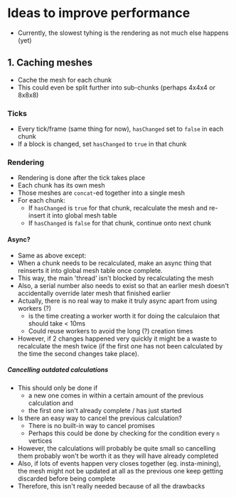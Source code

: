 # Ideas to improve performance
- Currently, the slowest tyhing is the rendering as not much else happens (yet)

## 1. Caching meshes
- Cache the mesh for each chunk
- This could even be split further into sub-chunks (perhaps 4x4x4 or 8x8x8)

### Ticks
- Every tick/frame (same thing for now), `hasChanged` set to `false` in each chunk
- If a block is changed, set `hasChanged` to `true` in that chunk

### Rendering
- Rendering is done after the tick takes place
- Each chunk has its own mesh
- Those meshes are `concat`-ed together into a single mesh
- For each chunk:
  - If `hasChanged` is `true` for that chunk, recalculate the mesh and re-insert it into global mesh table
  - If `hasChanged` is `false` for that chunk, continue onto next chunk

#### Async?
- Same as above except:
- When a chunk needs to be recalculated, make an async thing that reinserts it into global mesh table once complete.
- This way, the main 'thread' isn't blocked by recalculating the mesh
- Also, a serial number also needs to exist so that an earlier mesh doesn't accidentally override later mesh that finished earlier
- Actually, there is no real way to make it truly async apart from using workers (?)
  - is the time creating a worker worth it for doing the calculaion that should take < 10ms
  - Could reuse workers to avoid the long (?) creation times
- However, if 2 changes happened very quickly it might be a waste to recalculate the mesh twice (if the first one has not been calculated by the time the second changes take place).

##### Cancelling outdated calculations
- This should only be done if
  - a new one comes in within a certain amount of the previous calculation and
  - the first one isn't already complete / has just started
- Is there an easy way to cancel the previous calculation?
  - There is no built-in way to cancel promises
  - Perhaps this could be done by checking for the condition every `n` vertices
- However, the calculations will probably be quite small so cancelling them probably won't be worth it as they will have already completed
- Also, if lots of events happen very closes together (eg. insta-mining), the mesh might not be updated at all as the previous one keep getting discarded before being complete
- Therefore, this isn't really needed because of all the drawbacks